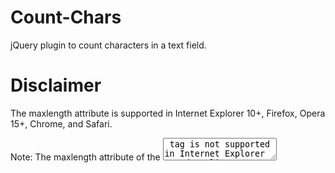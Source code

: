Count-Chars
===========

jQuery plugin to count characters in a text field.

Disclaimer
===========

The maxlength attribute is supported in Internet Explorer 10+, Firefox, Opera 15+, Chrome, and Safari.

Note: The maxlength attribute of the <textarea> tag is not supported in Internet Explorer 9 and earlier versions, or in Opera 12 and earlier versions.

Settings
===========

parentContainer: "div",
charsClass: "charsRemaining",
position: "before",
debug: false,
debugMode: "console",
clearConsole: false
